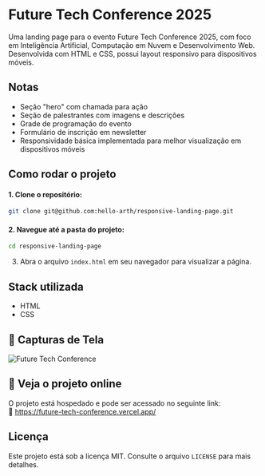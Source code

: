 # Future Tech Conference 2025

Uma landing page para o evento Future Tech Conference 2025, com foco em Inteligência Artificial, Computação em Nuvem e Desenvolvimento Web. Desenvolvida com HTML e CSS, possui layout responsivo para dispositivos móveis.

## Notas
- Seção "hero" com chamada para ação  
- Seção de palestrantes com imagens e descrições  
- Grade de programação do evento
- Formulário de inscrição em newsletter
- Responsividade básica implementada para melhor visualização em dispositivos móveis

## Como rodar o projeto

#### 1. Clone o repositório:
```bash
git clone git@github.com:hello-arth/responsive-landing-page.git
```
#### 2. Navegue até a pasta do projeto:
```bash
cd responsive-landing-page
```

3. Abra o arquivo `index.html` em seu navegador para visualizar a página.

## Stack utilizada

- HTML  
- CSS

## 📸 Capturas de Tela


![Future Tech Conference](https://github.com/user-attachments/assets/c18cb1cd-db83-445c-aef1-3f1fc0f43e0e)


## 📌 Veja o projeto online

O projeto está hospedado e pode ser acessado no seguinte link:  
🔗 https://future-tech-conference.vercel.app/

## Licença

Este projeto está sob a licença MIT. Consulte o arquivo `LICENSE` para mais detalhes.
